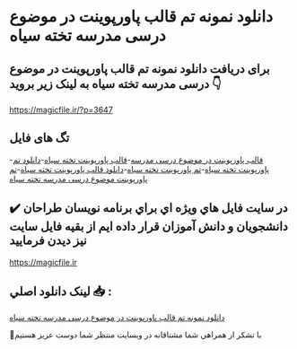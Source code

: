 # دانلود نمونه تم قالب پاورپوینت در موضوع درسی مدرسه تخته سیاه

## برای دریافت دانلود نمونه تم قالب پاورپوینت در موضوع درسی مدرسه تخته سیاه به لینک زیر بروید 👇

https://magicfile.ir/?p=3647

## تگ های فایل

-[قالب پاورپوینت در موضوع درسی مدرسه](https://magicfile.ir/product/%d8%aa%d9%85-%d9%82%d8%a7%d9%84%d8%a8-%d9%be%d8%a7%d9%88%d8%b1%d9%be%d9%88%db%8c%d9%86%d8%aa-%d8%af%d8%b1-%d9%85%d9%88%d8%b6%d9%88%d8%b9-%d8%af%d8%b1%d8%b3%db%8c-%d9%85%d8%af%d8%b1%d8%b3%d9%87-%d8%aa%d8%ae%d8%aa%d9%87-%d8%b3%db%8c%d8%a7%d9%87/)-[قالب پاورپوینت تخته سیاه](https://magicfile.ir/product/%d8%aa%d9%85-%d9%82%d8%a7%d9%84%d8%a8-%d9%be%d8%a7%d9%88%d8%b1%d9%be%d9%88%db%8c%d9%86%d8%aa-%d8%af%d8%b1-%d9%85%d9%88%d8%b6%d9%88%d8%b9-%d8%af%d8%b1%d8%b3%db%8c-%d9%85%d8%af%d8%b1%d8%b3%d9%87-%d8%aa%d8%ae%d8%aa%d9%87-%d8%b3%db%8c%d8%a7%d9%87/)-[دانلود تم پاورپوینت تخته سیاه](https://magicfile.ir/product/%d8%aa%d9%85-%d9%82%d8%a7%d9%84%d8%a8-%d9%be%d8%a7%d9%88%d8%b1%d9%be%d9%88%db%8c%d9%86%d8%aa-%d8%af%d8%b1-%d9%85%d9%88%d8%b6%d9%88%d8%b9-%d8%af%d8%b1%d8%b3%db%8c-%d9%85%d8%af%d8%b1%d8%b3%d9%87-%d8%aa%d8%ae%d8%aa%d9%87-%d8%b3%db%8c%d8%a7%d9%87/)-[تم پاورپوینت تخته سیاه](https://magicfile.ir/product/%d8%aa%d9%85-%d9%82%d8%a7%d9%84%d8%a8-%d9%be%d8%a7%d9%88%d8%b1%d9%be%d9%88%db%8c%d9%86%d8%aa-%d8%af%d8%b1-%d9%85%d9%88%d8%b6%d9%88%d8%b9-%d8%af%d8%b1%d8%b3%db%8c-%d9%85%d8%af%d8%b1%d8%b3%d9%87-%d8%aa%d8%ae%d8%aa%d9%87-%d8%b3%db%8c%d8%a7%d9%87/)-[دانلود قالب پاورپوینت تخته سیاه](https://magicfile.ir/product/%d8%aa%d9%85-%d9%82%d8%a7%d9%84%d8%a8-%d9%be%d8%a7%d9%88%d8%b1%d9%be%d9%88%db%8c%d9%86%d8%aa-%d8%af%d8%b1-%d9%85%d9%88%d8%b6%d9%88%d8%b9-%d8%af%d8%b1%d8%b3%db%8c-%d9%85%d8%af%d8%b1%d8%b3%d9%87-%d8%aa%d8%ae%d8%aa%d9%87-%d8%b3%db%8c%d8%a7%d9%87/)-[تم پاورپوینت موضوع درسی مدرسه تخته سیاه](https://magicfile.ir/product/%d8%aa%d9%85-%d9%82%d8%a7%d9%84%d8%a8-%d9%be%d8%a7%d9%88%d8%b1%d9%be%d9%88%db%8c%d9%86%d8%aa-%d8%af%d8%b1-%d9%85%d9%88%d8%b6%d9%88%d8%b9-%d8%af%d8%b1%d8%b3%db%8c-%d9%85%d8%af%d8%b1%d8%b3%d9%87-%d8%aa%d8%ae%d8%aa%d9%87-%d8%b3%db%8c%d8%a7%d9%87/)

## ✔️ در سايت فايل هاي ويژه اي براي برنامه نويسان طراحان دانشجويان و دانش آموزان قرار داده ايم از بقيه فايل سايت نيز ديدن فرماييد

https://magicfile.ir


## لينک دانلود اصلي 📥 :

[دانلود نمونه تم قالب پاورپوینت در موضوع درسی مدرسه تخته سیاه](https://magicfile.ir/product/%d8%aa%d9%85-%d9%82%d8%a7%d9%84%d8%a8-%d9%be%d8%a7%d9%88%d8%b1%d9%be%d9%88%db%8c%d9%86%d8%aa-%d8%af%d8%b1-%d9%85%d9%88%d8%b6%d9%88%d8%b9-%d8%af%d8%b1%d8%b3%db%8c-%d9%85%d8%af%d8%b1%d8%b3%d9%87-%d8%aa%d8%ae%d8%aa%d9%87-%d8%b3%db%8c%d8%a7%d9%87/) 


🙏با تشکر از همراهي شما مشتاقانه در وبسایت منتظر شما دوست عزیز هستیم

